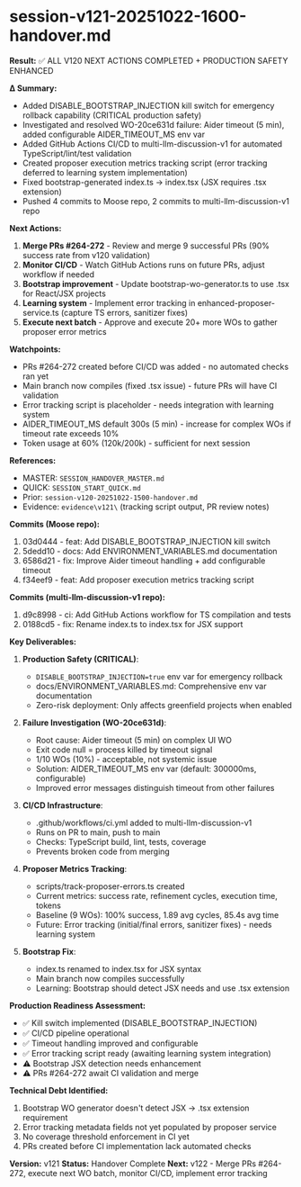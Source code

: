 # session-v121-20251022-1600-handover.md

**Result:** ✅ ALL V120 NEXT ACTIONS COMPLETED + PRODUCTION SAFETY ENHANCED

**Δ Summary:**
- Added DISABLE_BOOTSTRAP_INJECTION kill switch for emergency rollback capability (CRITICAL production safety)
- Investigated and resolved WO-20ce631d failure: Aider timeout (5 min), added configurable AIDER_TIMEOUT_MS env var
- Added GitHub Actions CI/CD to multi-llm-discussion-v1 for automated TypeScript/lint/test validation
- Created proposer execution metrics tracking script (error tracking deferred to learning system implementation)
- Fixed bootstrap-generated index.ts -> index.tsx (JSX requires .tsx extension)
- Pushed 4 commits to Moose repo, 2 commits to multi-llm-discussion-v1 repo

**Next Actions:**
1. **Merge PRs #264-272** - Review and merge 9 successful PRs (90% success rate from v120 validation)
2. **Monitor CI/CD** - Watch GitHub Actions runs on future PRs, adjust workflow if needed
3. **Bootstrap improvement** - Update bootstrap-wo-generator.ts to use .tsx for React/JSX projects
4. **Learning system** - Implement error tracking in enhanced-proposer-service.ts (capture TS errors, sanitizer fixes)
5. **Execute next batch** - Approve and execute 20+ more WOs to gather proposer error metrics

**Watchpoints:**
- PRs #264-272 created before CI/CD was added - no automated checks ran yet
- Main branch now compiles (fixed .tsx issue) - future PRs will have CI validation
- Error tracking script is placeholder - needs integration with learning system
- AIDER_TIMEOUT_MS default 300s (5 min) - increase for complex WOs if timeout rate exceeds 10%
- Token usage at 60% (120k/200k) - sufficient for next session

**References:**
- MASTER: `SESSION_HANDOVER_MASTER.md`
- QUICK: `SESSION_START_QUICK.md`
- Prior: `session-v120-20251022-1500-handover.md`
- Evidence: `evidence\v121\` (tracking script output, PR review notes)

**Commits (Moose repo):**
1. 03d0444 - feat: Add DISABLE_BOOTSTRAP_INJECTION kill switch
2. 5dedd10 - docs: Add ENVIRONMENT_VARIABLES.md documentation
3. 6586d21 - fix: Improve Aider timeout handling + add configurable timeout
4. f34eef9 - feat: Add proposer execution metrics tracking script

**Commits (multi-llm-discussion-v1 repo):**
1. d9c8998 - ci: Add GitHub Actions workflow for TS compilation and tests
2. 0188cd5 - fix: Rename index.ts to index.tsx for JSX support

**Key Deliverables:**

1. **Production Safety (CRITICAL)**:
   - `DISABLE_BOOTSTRAP_INJECTION=true` env var for emergency rollback
   - docs/ENVIRONMENT_VARIABLES.md: Comprehensive env var documentation
   - Zero-risk deployment: Only affects greenfield projects when enabled

2. **Failure Investigation (WO-20ce631d)**:
   - Root cause: Aider timeout (5 min) on complex UI WO
   - Exit code null = process killed by timeout signal
   - 1/10 WOs (10%) - acceptable, not systemic issue
   - Solution: AIDER_TIMEOUT_MS env var (default: 300000ms, configurable)
   - Improved error messages distinguish timeout from other failures

3. **CI/CD Infrastructure**:
   - .github/workflows/ci.yml added to multi-llm-discussion-v1
   - Runs on PR to main, push to main
   - Checks: TypeScript build, lint, tests, coverage
   - Prevents broken code from merging

4. **Proposer Metrics Tracking**:
   - scripts/track-proposer-errors.ts created
   - Current metrics: success rate, refinement cycles, execution time, tokens
   - Baseline (9 WOs): 100% success, 1.89 avg cycles, 85.4s avg time
   - Future: Error tracking (initial/final errors, sanitizer fixes) - needs learning system

5. **Bootstrap Fix**:
   - index.ts renamed to index.tsx for JSX syntax
   - Main branch now compiles successfully
   - Learning: Bootstrap should detect JSX needs and use .tsx extension

**Production Readiness Assessment:**
- ✅ Kill switch implemented (DISABLE_BOOTSTRAP_INJECTION)
- ✅ CI/CD pipeline operational
- ✅ Timeout handling improved and configurable
- ✅ Error tracking script ready (awaiting learning system integration)
- ⚠️  Bootstrap JSX detection needs enhancement
- ⚠️  PRs #264-272 await CI validation and merge

**Technical Debt Identified:**
1. Bootstrap WO generator doesn't detect JSX → .tsx extension requirement
2. Error tracking metadata fields not yet populated by proposer service
3. No coverage threshold enforcement in CI yet
4. PRs created before CI implementation lack automated checks

**Version:** v121
**Status:** Handover Complete
**Next:** v122 - Merge PRs #264-272, execute next WO batch, monitor CI/CD, implement error tracking

